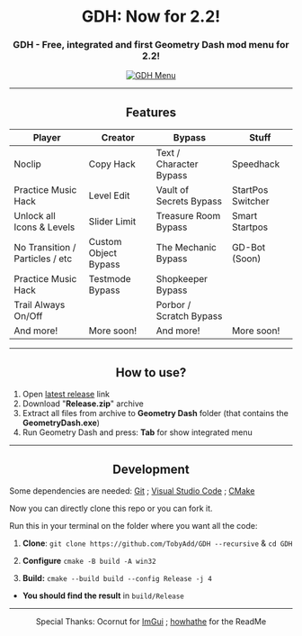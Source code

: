 <div align="center">

  # GDH: Now for 2.2!
  ### GDH - Free, integrated and first Geometry Dash mod menu for 2.2!
  
  <a href="https://github.com/TobyAdd/GDH/releases" target="_blank" rel="noreferrer"> <img src="/.github/img/gdh.png" alt="GDH Menu" title="GDH Menu"/> </a>
</div>

---

<div align="center">
  <h2>Features</h2>

| Player                           | Creator               | Bypass                   | Stuff              |
| -------------------------------- | --------------------- | ------------------------ | ------------------ |
| Noclip                           | Copy Hack             | Text / Character Bypass  | Speedhack          |
| Practice Music Hack              | Level Edit            | Vault of Secrets Bypass  | StartPos Switcher  |
| Unlock all Icons & Levels        | Slider Limit          | Treasure Room Bypass     | Smart Startpos     |
| No Transition / Particles / etc  | Custom Object Bypass  | The Mechanic Bypass      | GD-Bot (Soon)      |
| Practice Music Hack              | Testmode Bypass       | Shopkeeper Bypass        |
| Trail Always On/Off              |                       | Porbor / Scratch Bypass  |
| And more!                        | More soon!            | And more!                | More soon!         |

</div>

---

<h2 align="center">How to use?</h2>

1. Open [latest release](https://github.com/TobyAdd/GDH/releases/latest) link
2. Download "**Release.zip**" archive
3. Extract all files from archive to **Geometry Dash** folder (that contains the **GeometryDash.exe**)
4. Run Geometry Dash and press: **Tab** for show integrated menu

---

<h2 align="center">Development</h2>

<p> Some dependencies are needed: <a href="https://git-scm.com/">Git</a> ; <a href="https://code.visualstudio.com/">Visual Studio Code</a> ; <a href="https://cmake.org/">CMake</a> </p>

Now you can directly clone this repo or you can fork it.

Run this in your terminal on the folder where you want all the code:

1. **Clone**: `git clone https://github.com/TobyAdd/GDH --recursive` & `cd GDH`

3. **Configure** `cmake -B build -A win32`

5. **Build:** `cmake --build build --config Release -j 4`

- **You should find the result** in `build/Release`

---

<p align="center"> Special Thanks: Ocornut for <a href="https://github.com/ocornut/imgui">ImGui</a> ; <a href="https://github.com/howhathe">howhathe</a> for the ReadMe </p>
